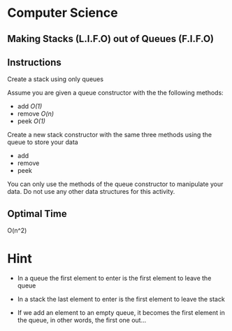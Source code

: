 # Computer Science

## Making Stacks (L.I.F.O) out of Queues  (F.I.F.O)

## Instructions

Create a stack using only queues

Assume you are given a queue constructor with the the following methods:

- add *O(1)*
- remove *O(n)*
- peek *O(1)*

Create a new stack constructor with the same three methods using the queue to store your data

- add
- remove
- peek

You can only use the methods of the queue constructor to manipulate your data. Do not use any other data structures for this activity.

## Optimal Time
O(n^2)

# Hint

* In a queue the first element to enter is the first element to leave the queue

* In a stack the last element to enter is the first element to leave the stack

* If we add an element to an empty queue, it becomes the first element in the queue, in other words, the first one out...